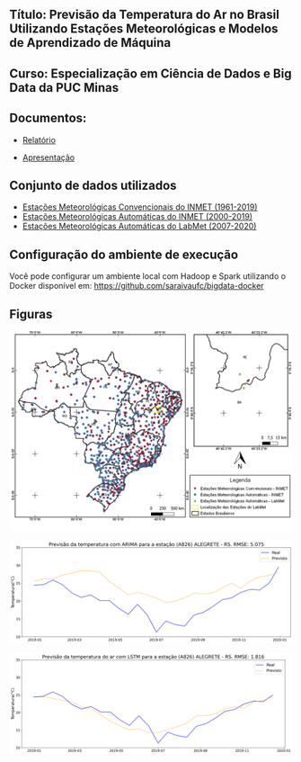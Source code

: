 ## Título: Previsão da Temperatura do Ar no Brasil Utilizando Estações Meteorológicas e Modelos de Aprendizado de Máquina

## Curso: Especialização em Ciência de Dados e Big Data da PUC Minas

## Documentos: 

* [Relatório](https://github.com/saraivaufc/TCC-Ciencia-de-Dados/blob/master/3_relatorio/relatorio.pdf)

* [Apresentação](https://github.com/saraivaufc/TCC-Ciencia-de-Dados/blob/master/4_apresentacao/apresentacao.pdf)

## Conjunto de dados utilizados

* [Estações Meteorológicas Convencionais do INMET (1961-2019)](https://www.kaggle.com/saraivaufc/conventional-weather-stations-brazil) 
* [Estações Meteorológicas Automáticas do INMET (2000-2019)](https://www.kaggle.com/saraivaufc/automatic-weather-stations-brazil) 
* [Estações Meteorológicas Automáticas do LabMet (2007-2020)](https://www.kaggle.com/saraivaufc/automatic-weather-stations-labmet) 

## Configuração do ambiente de execução

Você pode configurar um ambiente local com Hadoop e Spark utilizando o Docker disponível em: https://github.com/saraivaufc/bigdata-docker

## Figuras

![](3_relatorio/figuras/espacializacao_estacoes.png)

![](3_relatorio/figuras/results/results_arima_A826.png)

![](3_relatorio/figuras/results/results_lstm_A826.png)
